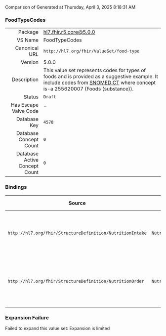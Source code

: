 Comparison of 
Generated at Thursday, April 3, 2025 8:18:31 AM

### FoodTypeCodes

|      |     |
| ---: | --- |
| Package | hl7.fhir.r5.core@5.0.0 |
| VS Name | FoodTypeCodes |
| Canonical URL | `http://hl7.org/fhir/ValueSet/food-type` |
| Version | 5.0.0 |
| Description | This value set represents codes for types of foods and is provided as a suggestive example. It include codes from [SNOMED CT](http://snomed.info/sct) where concept is-a 255620007 (Foods (substance)). |
| Status | `Draft` |
| Has Escape Valve Code | `` |
| Database Key | `4578` |
| Database Concept Count | `0` |
| Database Active Concept Count | `0` |
### Bindings

| Source | Element | Binding | Strength | Element Short |
| ------ | ------- | ------- | -------- | ------------- |
| `http://hl7.org/fhir/StructureDefinition/NutritionIntake` | `NutritionIntake.consumedItem.nutritionProduct` | `http://hl7.org/fhir/ValueSet/food-type` | `Example` | Code that identifies the food or fluid product that was consumed |
| `http://hl7.org/fhir/StructureDefinition/NutritionOrder` | `NutritionOrder.excludeFoodModifier` | `http://hl7.org/fhir/ValueSet/food-type` | `Example` | Order-specific modifier about the type of food that should not be given |

### Expansion Failure

Failed to expand this value set: Expansion is limited
